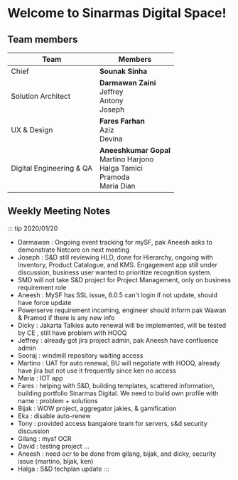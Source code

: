 # Welcome to Sinarmas Digital Space!

## Team members
|Team|Members|
|----|----|
|Chief|**Sounak Sinha**|
|Solution Architect|**Darmawan Zaini** <br> Jeffrey <br> Antony <br> Joseph |
|UX & Design|**Fares Farhan** <br> Aziz <br> Devina|
|Digital Engineering & QA|**Aneeshkumar Gopal** <br> Martino Harjono <br> Halga Tamici <br> Pramoda <br> Maria Dian|

## Weekly Meeting Notes

::: tip 2020/01/20
- Darmawan : Ongoing event tracking for mySF, pak Aneesh asks to demonstrate Netcore on next meeting
- Joseph : S&D still reviewing HLD, done for Hierarchy, ongoing with Inventory, Product Catalogue, and KMS. Engagement app still under discussion, business user wanted to prioritize recognition system.
- SMD will not take S&D project for Project Management, only on business requirement role
- Aneesh : MySF has SSL issue, 6.0.5 can't login if not update, should have force update
- Powerserve requirement incoming, engineer should inform pak Wawan & Pramod if there is any new info
- Dicky : Jakarta Talkies auto renewal will be implemented, will be tested by CE , still have problem with HOOQ
- Jeffrey : already got jira project admin, pak Aneesh have confluence admin
- Sooraj : windmill repository waiting access
- Martino : UAT for auto renewal, BU will negotiate with HOOQ, already have jira but not use it frequently since ken no access
- Maria : IOT app
- Fares : helping with S&D, building templates, scattered information, building portfolio Sinarmas Digital. We need to build own profile with name : problem + solutions
- Bijak : WOW project, aggregator jakies, & gamification
- Eka : disable auto-renew
- Tony : provided access bangalore team for servers, s&d security discussion
- Gilang : mysf OCR
- David : testing project ... 
- Aneesh : need ocr to be done from gilang, bijak, and dicky, security issue (martino, bijak, ken)
- Halga : S&D techplan update
:::